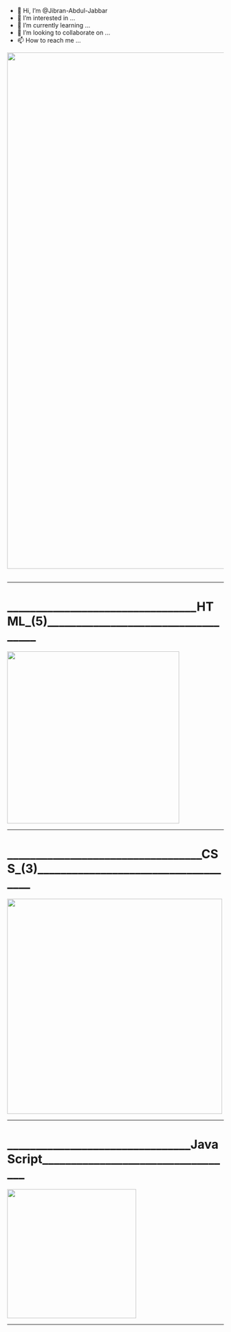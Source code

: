 - 👋 Hi, I’m @Jibran-Abdul-Jabbar
- 👀 I’m interested in ...
- 🌱 I’m currently learning ...
- 💞️ I’m looking to collaborate on ...
- 📫 How to reach me ...

<img src="https://encrypted-tbn0.gstatic.com/images?q=tbn:ANd9GcS2Dyi9oMobpvWCp7572QjypIiwMcA_LMbnGA&usqp=CAU" width="1200px" />
<br>
<br>
<div style="text-align: 'center';color:"red">
                                            <hr />
  <h1>_________________________________HTML_(5)___________________________________</h1>
<img style="text-align: center;" src="https://imgs.developpaper.com/imgs/596704542-5d006e7389c90_articlex.gif" width="400px"/>
  <hr />
  <h1>__________________________________CSS_(3)____________________________________</h1>
<img src="https://raw.github.com/luispadron/UICircularProgressRing/v1.1.7//GitHubAssets/demo.gif" style="text-align: center;" width="500px"/>
  <hr />
  <h1>________________________________JavaScript__________________________________</h1>
<img style="text-align: center;" src="https://i.stack.imgur.com/kugNH.gif" width="300px"/>
<hr />
</div>
<!---
jibranabduljabbar/jibranabduljabbar is a ✨ special ✨ repository because its `README.md` (this file) appears on your GitHub profile.
You can click the Preview link to take a look at your changes.
--->
